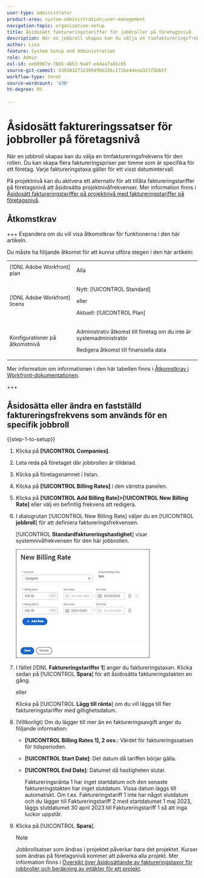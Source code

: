 ```yaml
---
user-type: administrator
product-area: system-administration;user-management
navigation-topic: organization-setup
title: Åsidosätt faktureringstariffer för jobbroller på företagsnivå
description: När en jobbroll skapas kan du välja en timfaktureringsfrekvens för den rollen. Du kan skapa en timtaxa som är specifik för ett företag.
author: Lisa
feature: System Setup and Administration
role: Admin
exl-id: ee60987e-78b5-4853-9a4f-e44aa7a81c05
source-git-commit: 439303273239549bb326c171be44eea321f5bb5f
workflow-type: tm+mt
source-wordcount: '438'
ht-degree: 0%

---
```


# Åsidosätt faktureringssatser för jobbroller på företagsnivå

När en jobbroll skapas kan du välja en timfaktureringsfrekvens för den rollen. Du kan skapa flera faktureringspriser per timme som är specifika för ett företag. Varje faktureringstaxa gäller för ett visst datumintervall.

På projektnivå kan du aktivera ett alternativ för att tillåta faktureringstariffer på företagsnivå att åsidosätta projektnivåfrekvenser. Mer information finns i [Åsidosätt faktureringstariffer på projektnivå med faktureringstariffer på företagsnivå](../../../manage-work/projects/project-finances/override-project-level-with-company-level-billing-rates.md).

## Åtkomstkrav

+++ Expandera om du vill visa åtkomstkrav för funktionerna i den här artikeln.

Du måste ha följande åtkomst för att kunna utföra stegen i den här artikeln:

<table style="table-layout:auto"> 
 <col> 
 <col> 
 <tbody> 
  <tr> 
   <td role="rowheader">[!DNL Adobe Workfront] plan</td> 
   <td> <p>Alla </p> </td> 
  </tr> 
  <tr> 
   <td role="rowheader">[!DNL Adobe Workfront] licens</td> 
   <td>
   <p>Nytt: [!UICONTROL Standard]</p>
   <p>eller</p>
   <p>Aktuell: [!UICONTROL Plan]</p></td> 
  </tr> 
  <tr> 
   <td role="rowheader">Konfigurationer på åtkomstnivå</td> 
   <td> <p>Administrativ åtkomst till företag om du inte är systemadministratör</p>
   <p>Redigera åtkomst till finansiella data</p> </td> 
  </tr> 
 </tbody> 
</table>

Mer information om informationen i den här tabellen finns i [Åtkomstkrav i Workfront-dokumentationen](/help/quicksilver/administration-and-setup/add-users/access-levels-and-object-permissions/access-level-requirements-in-documentation.md).

+++

## Åsidosätta eller ändra en fastställd faktureringsfrekvens som används för en specifik jobbroll

{{step-1-to-setup}}

1. Klicka på **[!UICONTROL Companies]**.
1. Leta reda på företaget där jobbrollen är tilldelad.
1. Klicka på företagsnamnet i listan.
1. Klicka på **[!UICONTROL Billing Rates]** i den vänstra panelen.
1. Klicka på **[!UICONTROL Add Billing Rate]>[!UICONTROL New Billing Rate]** eller välj en befintlig frekvens att redigera.
1. I dialogrutan [!UICONTROL New Billing Rate] väljer du en [!UICONTROL **jobbroll**] för att definiera faktureringsfrekvensen.

   [!UICONTROL **Standardfaktureringshastighet**] visar systemnivåfrekvensen för den här jobbrollen.

   ![Dialogrutan Ny faktureringshastighet](assets/date-effective-billing-rates-for-company.png)

1. I fältet [!DNL **Faktureringstariffer 1**] anger du faktureringstaxan. Klicka sedan på [!UICONTROL **Spara**] för att åsidosätta faktureringstakten en gång.

   eller

   Klicka på [!UICONTROL **Lägg till ränta**] om du vill lägga till fler faktureringstariffer med giltighetsdatum.

1. (Villkorligt) Om du lägger till mer än en faktureringsavgift anger du följande information:

   * **[!UICONTROL Billing Rates 1], 2 osv.**: Värdet för faktureringssatsen för tidsperioden.
   * **[!UICONTROL Start Date]**: Det datum då tariffen börjar gälla.
   * **[!UICONTROL End Date]**: Datumet då hastigheten slutar.

     Faktureringsränta 1 har inget startdatum och den senaste faktureringstakten har inget slutdatum. Vissa datum läggs till automatiskt. Om t.ex. Faktureringstariff 1 inte har något slutdatum och du lägger till Faktureringstariff 2 med startdatumet 1 maj 2023, läggs slutdatumet 30 april 2023 till Faktureringstariff 1 så att inga luckor uppstår.

1. Klicka på [!UICONTROL **Spara**].

   >[!NOTE]
   >
   >Jobbrollsatser som ändras i projektet påverkar bara det projektet. Kurser som ändras på företagsnivå kommer att påverka alla projekt. Mer information finns i [Översikt över åsidosättande av faktureringstaxor för jobbroller och beräkning av intäkter för ett projekt](../../../manage-work/projects/project-finances/override-role-billing-rates-and-calculate-project-revenue.md).

